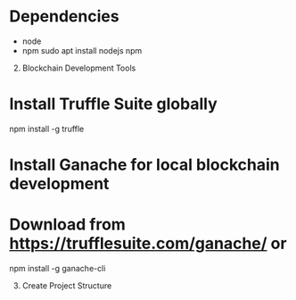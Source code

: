 # Dependencies

- node
- npm
sudo apt install nodejs npm

2. Blockchain Development Tools

# Install Truffle Suite globally
npm install -g truffle

# Install Ganache for local blockchain development
# Download from https://trufflesuite.com/ganache/ or
npm install -g ganache-cli

3. Create Project Structure
